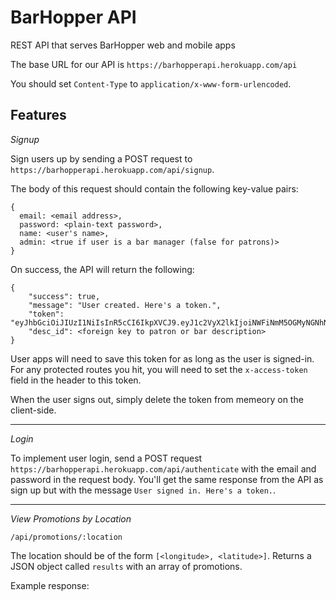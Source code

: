 # BarHopper API

REST API that serves BarHopper web and mobile apps

The base URL for our API is `https://barhopperapi.herokuapp.com/api`

You should set `Content-Type` to `application/x-www-form-urlencoded`. 

## Features

*Signup*

Sign users up by sending a POST request to `https://barhopperapi.herokuapp.com/api/signup`.

The body of this request should contain the following key-value pairs: 

```
{
  email: <email address>, 
  password: <plain-text password>, 
  name: <user's name>, 
  admin: <true if user is a bar manager (false for patrons)>
}
```

On success, the API will return the following: 

```
{
    "success": true,
    "message": "User created. Here's a token.",
    "token": "eyJhbGciOiJIUzI1NiIsInR5cCI6IkpXVCJ9.eyJ1c2VyX2lkIjoiNWFiNmM5OGMyNGNhN2MxNDUwNzVhMTEyIiwiYWRtaW4iOnRydWUsImlhdCI6MTUyMTkyODU4OCwiZXhwIjoxNTIxOTMwMDI4fQ.FywqmGeS6hiXIUrC9i0fDHSBNDqLUd3gordPT9uTRYs"
    "desc_id": <foreign key to patron or bar description>
}
```

User apps will need to save this token for as long as the user is signed-in. For any protected routes you hit, you will need to set the `x-access-token` field in the header to this token. 

When the user signs out, simply delete the token from memeory on the client-side. 

---

*Login*

To implement user login, send a POST request `https://barhopperapi.herokuapp.com/api/authenticate` with the email and password in the request body. You'll get the same response from the API as sign up but with the message `User signed in. Here's a token.`. 

---

*View Promotions by Location*

`/api/promotions/:location`

The location should be of the form `[<longitude>, <latitude>]`. Returns a JSON object called `results` with an array of promotions. 

Example response: 

```

```
